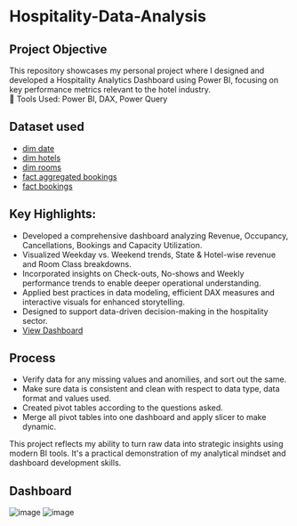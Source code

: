 # Hospitality-Data-Analysis
## Project Objective
This repository showcases my personal project where I designed and developed a Hospitality Analytics Dashboard using Power BI, focusing on key performance metrics relevant to the hotel industry.  
🔹 Tools Used: Power BI, DAX, Power Query
## Dataset used
- <a href="https://github.com/aishwaryasood01/Aishwarya_Dashboard/blob/main/dim_date.csv">dim date</a>
- <a href="https://github.com/aishwaryasood01/Aishwarya_Dashboard/blob/main/dim_hotels.csv">dim hotels</a>
- <a href="https://github.com/aishwaryasood01/Aishwarya_Dashboard/blob/main/dim_rooms.csv">dim rooms</a>
- <a href="https://github.com/aishwaryasood01/Aishwarya_Dashboard/blob/main/fact_aggregated_bookings.csv">fact aggregated bookings</a>
- <a href="https://github.com/aishwaryasood01/Aishwarya_Dashboard/blob/main/fact_bookings.csv">fact bookings</a>
## Key Highlights:
- Developed a comprehensive dashboard analyzing Revenue, Occupancy, Cancellations, Bookings and Capacity Utilization.
- Visualized Weekday vs. Weekend trends, State & Hotel-wise revenue and Room Class breakdowns.
- Incorporated insights on Check-outs, No-shows and Weekly performance trends to enable deeper operational understanding.
- Applied best practices in data modeling, efficient DAX measures and interactive visuals for enhanced storytelling.
- Designed to support data-driven decision-making in the hospitality sector.
- <a href="https://github.com/aishwaryasood01/Aishwarya_Dashboard/blob/main/HospitalityDashboard.pdf">View Dashboard</a>
## Process
- Verify data for any missing values and anomilies, and sort out the same.
- Make sure data is consistent and clean with respect to data type, data format and values used.
- Created pivot tables according to the questions asked.
- Merge all pivot tables into one dashboard and apply slicer to make dynamic.

This project reflects my ability to turn raw data into strategic insights using modern BI tools. It's a practical demonstration of my analytical mindset and dashboard development skills.
## Dashboard
![image](https://github.com/user-attachments/assets/c231909d-4ad6-4d01-9d97-7106bcf2955d)
![image](https://github.com/user-attachments/assets/e9cdaa45-15bf-49da-9506-3624e33ceecc)


